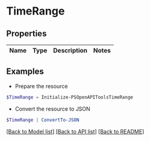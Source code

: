 # TimeRange
## Properties

Name | Type | Description | Notes
------------ | ------------- | ------------- | -------------

## Examples

- Prepare the resource
```powershell
$TimeRange = Initialize-PSOpenAPIToolsTimeRange 
```

- Convert the resource to JSON
```powershell
$TimeRange | ConvertTo-JSON
```

[[Back to Model list]](../README.md#documentation-for-models) [[Back to API list]](../README.md#documentation-for-api-endpoints) [[Back to README]](../README.md)


